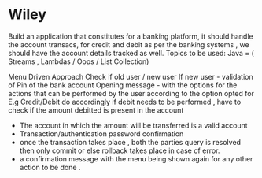 # Wiley
Build an application that constitutes for a banking platform, it should handle the account transacs,
  	for credit and debit as per the banking systems , we should 
  	have the account details tracked as well.
  	Topics to be used: Java = ( Streams , Lambdas / Oops / List Collection)
 		
  Menu Driven Approach
  Check if old user / new user 
  If new user - validation of Pin of the bank account
  Opening message - with the options for the actions that can be performed by the user
  according to the option opted for E.g Credit/Debit do accordingly 
  if debit needs to be performed , have to check if the amount debitted is present in the account 
   - The account in which the amount will be transferred is a valid account 
   - Transaction/authentication password confirmation 
   - once the transaction takes place , both the parties query is resolved then only commit or else 
   	rollback takes place in case of error.
   - a confirmation message with the menu being shown again for any other action to be done .
  

